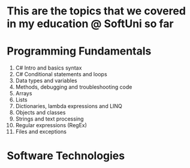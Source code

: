 This are the topics that we covered in my education @ SoftUni so far
===

# Programming Fundamentals
1. C# Intro and basics syntax
2. C# Conditional statements and loops
3. Data types and variables
4. Methods, debugging and troubleshooting code
5. Arrays
6. Lists
7. Dictionaries, lambda expressions and LINQ
8. Objects and classes
9. Strings and text processing
10. Regular expressions (RegEx)
11. Files and exceptions

# Software Technologies